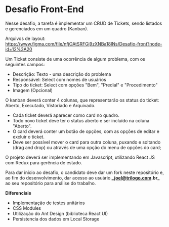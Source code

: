 # Desafio Front-End #

Nesse desafio, a tarefa é implementar um CRUD de Tickets, sendo listados e gerenciados em um quadro (Kanban).

Arquivos de layout:
https://www.figma.com/file/nfjOAtSRFGj9zXNBa18INs/Desafio-front?node-id=12%3A20

Um Ticket consiste de uma ocorrência de algum problema, com os seguintes campos:
* Descrição: Texto - uma descrição do problema
* Responsável: Select com nomes de usuários
* Tipo do ticket: Select com opções "Bem", "Predial" e "Procedimento"
* Imagem (Opcional)

O kanban deverá conter 4 colunas, que representarão os status do ticket: Aberto, Executado, Vistoriado e Arquivado.
* Cada ticket deverá aparecer como card no quadro.
* Todo novo ticket deve ter o status aberto e ser incluído na coluna "Aberto".
* O card deverá conter um botão de opções, com as opções de editar e excluir o ticket.
* Deve ser possível mover o card para outra coluna, puxando e soltando (drag and drop) ou através de uma opção do menu de opções do card;

O projeto deverá ser implementando em Javascript, utilizando React JS com Redux para gerência de estado.

Para dar início ao desafio, o candidato deve dar um fork neste repositório e, ao fim do desenvolvimento, dar acesso ao usuário **_joel@trilogo.com.br_** ao seu repositório para análise do trabalho.


**Diferenciais**

* Implementação de testes unitários
* CSS Modules
* Utilização do Ant Design (biblioteca React UI)
* Persistencia dos dados em Local Storage
